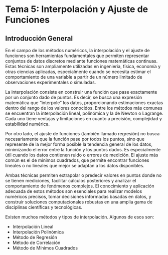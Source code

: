 # Tema 5: Interpolación y Ajuste de Funciones
## Introducción General
En el campo de los métodos numéricos, la interpolación y el ajuste de funciones son herramientas fundamentales que permiten representar conjuntos de datos discretos mediante funciones matemáticas continuas. Estas técnicas son ampliamente utilizadas en ingeniería, física, economía y otras ciencias aplicadas, especialmente cuando se necesita estimar el comportamiento de una variable a partir de un número limitado de observaciones experimentales o simuladas.

La interpolación consiste en construir una función que pase exactamente por un conjunto dado de puntos. Es decir, se busca una expresión matemática que “interpole” los datos, proporcionando estimaciones exactas dentro del rango de los valores conocidos. Entre los métodos más comunes se encuentran la interpolación lineal, polinómica y la de Newton o Lagrange. Cada uno tiene ventajas y limitaciones en cuanto a precisión, complejidad y estabilidad numérica.

Por otro lado, el ajuste de funciones (también llamado regresión) no busca necesariamente que la función pase por todos los puntos, sino que represente de la mejor forma posible la tendencia general de los datos, minimizando el error entre la función y los puntos dados. Es especialmente útil cuando los datos contienen ruido o errores de medición. El ajuste más común es el de mínimos cuadrados, que permite encontrar funciones lineales o no lineales que mejor se adaptan a los datos disponibles.

Ambas técnicas permiten extrapolar o predecir valores en puntos donde no se tienen mediciones, facilitar cálculos posteriores y analizar el comportamiento de fenómenos complejos. El conocimiento y aplicación adecuada de estos métodos son esenciales para realizar modelos numéricos precisos, tomar decisiones informadas basadas en datos, y construir soluciones computacionales robustas en una amplia gama de disciplinas científicas y tecnológicas.

Existen muchos métodos y tipos de interpolación. Algunos de esos son:
- Interpolación Lineal
- Interpolación Polinómica
- Método de Regresión
- Método de Correlación
- Método de Mínimos Cuadrados

